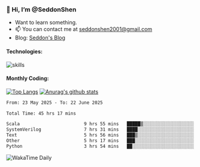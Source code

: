 ### 👋 Hi, I’m @SeddonShen
- Want to learn something.
- 📫 You can contact me at seddonshen2001@gmail.com
- Blog: [Seddon's Blog](https://seddonshen.github.io/)
#### Technologies:

![skills](https://skillicons.dev/icons?i=scala,js,html,css,bootstrap,jquery,c,cpp,cloudflare,django,docker,flask,git,github,githubactions,linux,latex,mysql,nodejs,ps,php,pr,py,raspberrypi,redis,unreal,v,vscode,vue,bash)

#### Monthly Coding:
[![Top Langs](https://github-readme-stats.vercel.app/api/top-langs?username=seddonshen&show_icons=true&locale=en&layout=compact&hide=html&langs_count=8)](https://github.com/SeddonShen/)
[![Anurag's github stats](https://github-readme-stats.vercel.app/api?username=SeddonShen&count_private=true&show_icons=true)](https://github.com/anuraghazra/github-readme-stats)
<!--START_SECTION:waka-->

```txt
From: 23 May 2025 - To: 22 June 2025

Total Time: 45 hrs 17 mins

Scala                        9 hrs 55 mins   █████▒░░░░░░░░░░░░░░░░░░░   21.90 %
SystemVerilog                7 hrs 31 mins   ████░░░░░░░░░░░░░░░░░░░░░   16.60 %
Text                         5 hrs 56 mins   ███▒░░░░░░░░░░░░░░░░░░░░░   13.12 %
Other                        5 hrs 17 mins   ███░░░░░░░░░░░░░░░░░░░░░░   11.68 %
Python                       3 hrs 54 mins   ██░░░░░░░░░░░░░░░░░░░░░░░   08.64 %
```

<!--END_SECTION:waka-->

![WakaTime Daily](https://wakatime.com/share/@seddon2001/61a7e342-5f12-4fea-bf92-1fac161e97d6.svg)
<!---
SeddonShen/SeddonShen is a ✨ special ✨ repository because its `README.md` (this file) appears on your GitHub profile.
You can click the Preview link to take a look at your changes.
--->
